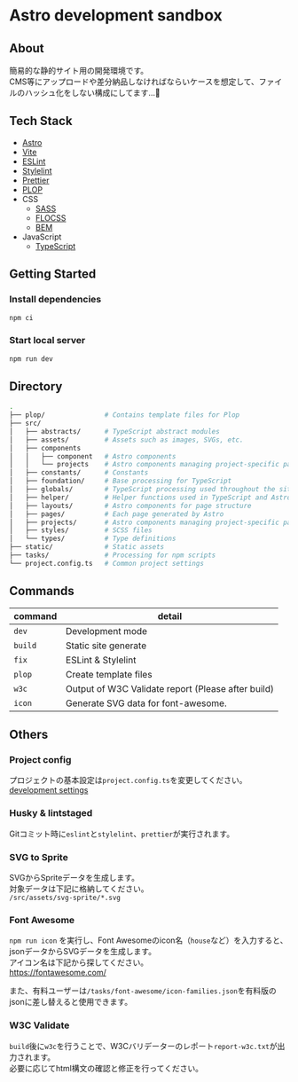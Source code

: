 # Astro development sandbox

## About

簡易的な静的サイト用の開発環境です。  
CMS等にアップロードや差分納品しなければならいケースを想定して、ファイルのハッシュ化をしない構成にしてます…🫠

## Tech Stack

- [Astro](https://astro.build/)
- [Vite](https://vitejs.dev/)
- [ESLint](https://github.com/eslint/eslint)
- [Stylelint](https://stylelint.io/)
- [Prettier](https://prettier.io/)
- [PLOP](https://plopjs.com/documentation/)
- CSS
  - [SASS](https://sass-lang.com/) 
  - [FLOCSS](https://github.com/hiloki/flocss)
  - [BEM](http://getbem.com/)
- JavaScript
  - [TypeScript](https://www.typescriptlang.org/)

## Getting Started

### Install dependencies

```bash
npm ci
```

### Start local server

```bash
npm run dev
```

## Directory

```bash
.
├── plop/               # Contains template files for Plop
├── src/
│   ├── abstracts/      # TypeScript abstract modules
│   ├── assets/         # Assets such as images, SVGs, etc.
│   ├── components
│   │   ├── component   # Astro components
│   │   └── projects    # Astro components managing project-specific patterns
│   ├── constants/      # Constants
│   ├── foundation/     # Base processing for TypeScript
│   ├── globals/        # TypeScript processing used throughout the site
│   ├── helper/         # Helper functions used in TypeScript and Astro
│   ├── layouts/        # Astro components for page structure
│   ├── pages/          # Each page generated by Astro
│   ├── projects/       # Astro components managing project-specific patterns
│   ├── styles/         # SCSS files
│   └── types/          # Type definitions
├── static/             # Static assets
├── tasks/              # Processing for npm scripts
└── project.config.ts   # Common project settings
```

## Commands

| command | detail                                             |
| ------- | -------------------------------------------------- |
| `dev`   | Development mode                                   |
| `build` | Static site generate                               |
| `fix`   | ESLint & Stylelint                                 |
| `plop`  | Create template files                              |
| `w3c`   | Output of W3C Validate report (Please after build) |
| `icon`  | Generate SVG data for font-awesome.                |

## Others

### Project config

プロジェクトの基本設定は`project.config.ts`を変更してください。  
[development settings](project.config.ts)

### Husky & lintstaged

Gitコミット時に`eslint`と`stylelint`、`prettier`が実行されます。

### SVG to Sprite

SVGからSpriteデータを生成します。  
対象データは下記に格納してください。  
`/src/assets/svg-sprite/*.svg`

### Font Awesome
`npm run icon` を実行し、Font Awesomeのicon名（`house`など）を入力すると、jsonデータからSVGデータを生成します。  
アイコン名は下記から探してください。  
https://fontawesome.com/

また、有料ユーザーは`/tasks/font-awesome/icon-families.json`を有料版のjsonに差し替えると使用できます。

### W3C Validate

`build`後に`w3c`を行うことで、W3Cバリデーターのレポート`report-w3c.txt`が出力されます。  
必要に応じてhtml構文の確認と修正を行ってください。
